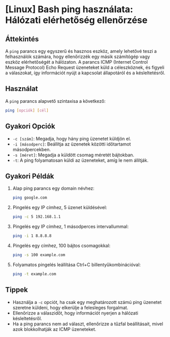 # [Linux] Bash ping használata: Hálózati elérhetőség ellenőrzése

## Áttekintés
A `ping` parancs egy egyszerű és hasznos eszköz, amely lehetővé teszi a felhasználók számára, hogy ellenőrizzék egy másik számítógép vagy eszköz elérhetőségét a hálózaton. A parancs ICMP (Internet Control Message Protocol) Echo Request üzeneteket küld a céleszköznek, és figyeli a válaszokat, így információt nyújt a kapcsolat állapotáról és a késleltetésről.

## Használat
A `ping` parancs alapvető szintaxisa a következő:

```bash
ping [opciók] [cél]
```

## Gyakori Opciók
- `-c [szám]`: Megadja, hogy hány ping üzenetet küldjön el.
- `-i [másodperc]`: Beállítja az üzenetek közötti időtartamot másodpercekben.
- `-s [méret]`: Megadja a küldött csomag méretét bájtokban.
- `-t`: A ping folyamatosan küldi az üzeneteket, amíg le nem állítják.

## Gyakori Példák
1. Alap ping parancs egy domain névhez:
   ```bash
   ping google.com
   ```

2. Pingelés egy IP címhez, 5 üzenet küldésével:
   ```bash
   ping -c 5 192.168.1.1
   ```

3. Pingelés egy IP címhez, 1 másodperces intervallummal:
   ```bash
   ping -i 1 8.8.8.8
   ```

4. Pingelés egy címhez, 100 bájtos csomagokkal:
   ```bash
   ping -s 100 example.com
   ```

5. Folyamatos pingelés leállítása Ctrl+C billentyűkombinációval:
   ```bash
   ping -t example.com
   ```

## Tippek
- Használja a `-c` opciót, ha csak egy meghatározott számú ping üzenetet szeretne küldeni, hogy elkerülje a felesleges forgalmat.
- Ellenőrizze a válaszidőt, hogy információt nyerjen a hálózati késleltetésről.
- Ha a ping parancs nem ad választ, ellenőrizze a tűzfal beállításait, mivel azok blokkolhatják az ICMP üzeneteket.